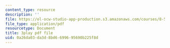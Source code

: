 ```yaml
---
content_type: resource
description: ''
file: https://ol-ocw-studio-app-production.s3.amazonaws.com/courses/8-591j-systems-biology-fall-2014/0a26da03da3d8bd6699695690b225f8d_onL_UF4FLVM.pdf
file_type: application/pdf
resourcetype: Document
title: 3play pdf file
uid: 0a26da03-da3d-8bd6-6996-95690b225f8d
---
```

